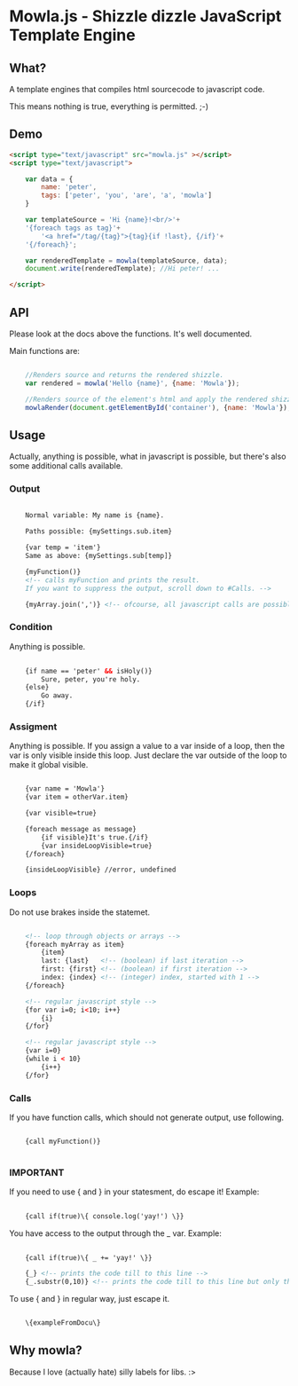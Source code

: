 # Mowla.js - Shizzle dizzle JavaScript Template Engine

## What?

A template engines that compiles html sourcecode to javascript code.

This means nothing is true, everything is permitted. ;-)


## Demo
```html
<script type="text/javascript" src="mowla.js" ></script>
<script type="text/javascript">

    var data = {
        name: 'peter',
        tags: ['peter', 'you', 'are', 'a', 'mowla']
    }

    var templateSource = 'Hi {name}!<br/>'+
    '{foreach tags as tag}'+
        '<a href="/tag/{tag}">{tag}{if !last}, {/if}'+
    '{/foreach}';

    var renderedTemplate = mowla(templateSource, data);
    document.write(renderedTemplate); //Hi peter! ...

</script>
```

## API
Please look at the docs above the functions. It's well documented.

Main functions are:

```javascript

    //Renders source and returns the rendered shizzle.
    var rendered = mowla('Hello {name}', {name: 'Mowla'});

    //Renders source of the element's html and apply the rendered shizzle to the same element.
    mowlaRender(document.getElementById('container'), {name: 'Mowla'});

```

## Usage

Actually, anything is possible, what in javascript is possible, but there's also
some additional calls available.

### Output

```html
    
    Normal variable: My name is {name}.

    Paths possible: {mySettings.sub.item}

    {var temp = 'item'}
    Same as above: {mySettings.sub[temp]}

    {myFunction()}
    <!-- calls myFunction and prints the result.
    If you want to suppress the output, scroll down to #Calls. -->

    {myArray.join(',')} <!-- ofcourse, all javascript calls are possible -->

```

### Condition

Anything is possible.
```html
    
    {if name == 'peter' && isHoly()}
        Sure, peter, you're holy.
    {else}
        Go away.
    {/if}

```

### Assigment

Anything is possible.
If you assign a value to a var inside of a loop, then the var is only visible inside this loop. Just declare the var outside of the loop to make it global visible.
```html

    {var name = 'Mowla'}
    {var item = otherVar.item}

    {var visible=true}

    {foreach message as message}
        {if visible}It's true.{/if}
        {var insideLoopVisible=true}
    {/foreach}

    {insideLoopVisible} //error, undefined

```

### Loops

Do not use brakes inside the statemet.

```html

    <!-- loop through objects or arrays -->
    {foreach myArray as item}
        {item}
        last: {last}   <!-- (boolean) if last iteration -->
        first: {first} <!-- (boolean) if first iteration -->
        index: {index} <!-- (integer) index, started with 1 -->
    {/foreach}

    <!-- regular javascript style -->
    {for var i=0; i<10; i++}
        {i}
    {/for}

    <!-- regular javascript style -->
    {var i=0}
    {while i < 10}
        {i++}
    {/for}

```

### Calls

If you have function calls, which should not generate output, use following.

```html

    {call myFunction()}
    
```

### IMPORTANT

If you need to use { and } in your statesment, do escape it!
Example:

```html
    
    {call if(true)\{ console.log('yay!') \}}

```

You have access to the output through the _ var.
Example:
```html
    
    {call if(true)\{ _ += 'yay!' \}}

    {_} <!-- prints the code till to this line -->
    {_.substr(0,10)} <!-- prints the code till to this line but only the first 10 chars -->

```

To use { and } in regular way, just escape it.

```html

    \{exampleFromDocu\}

```


## Why mowla?
Because I love (actually hate) silly labels for libs. :>